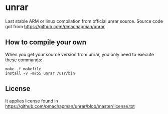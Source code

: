 # unrar
Last stable ARM or linux compilation from official unrar source. Source code got from https://github.com/pmachapman/unrar

## How to compile your own

When you get your source version from unrar, you only need to execute these commands:
```
make -f makefile
install -v -m755 unrar /usr/bin
```
## License

It applies license found in https://github.com/pmachapman/unrar/blob/master/license.txt
